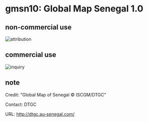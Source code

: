 # gmsn10: Global Map Senegal 1.0
## non-commercial use
![attribution](https://globalmaps.github.io/globalmaps/attribution.png)
## commercial use
![inquiry](https://globalmaps.github.io/globalmaps/inquiry.png)

## note
Credit: "Global Map of Senegal © ISCGM/DTGC"

Contact: DTGC

URL: http://dtgc.au-senegal.com/
